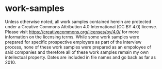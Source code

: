 # work-samples
Unless otherwise noted, all work samples contained herein are protected under a Creative Commons Attribution 4.0 International (CC BY 4.0) license.  Please visit https://creativecommons.org/licenses/by/4.0/ for more information on the licensing terms.  While some work samples were prepared for specific prospective employers as part of the interview process, none of these work samples were prepared as an empoloyee of said companies and therefore all of these work samples remain my own intellectual property.  Dates are included in file names and go back as far as 2010.
